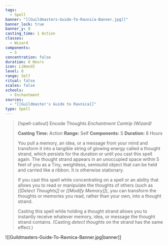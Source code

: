 ```yaml
---
tags:
  - Spell
banner: "[[Guildmasters-Guide-To-Ravnica-Banner.jpg]]"
banner_lock: true
banner_y: 0
casting_time: 1 Action
classes:
  - Wizard
components:
  - S
concentration: false
duration: 8 Hours
icon: LiWand2
level: 0
range: Self
ritual: false
scales: false
schools:
  - Enchantment
sources:
  - "[[Guildmaster's Guide to Ravnica]]"
type: Spell
---
```

>[!spell-callout] Encode Thoughts
>_Enchantment Cantrip (Wizard)_
>
>**Casting Time:** Action
>**Range:** Self
>**Components:** S
>**Duration:** 8 Hours
>
>You pull a memory, an idea, or a message from your mind and transform it into a tangible string of glowing energy called a thought strand, which persists for the duration or until you cast this spell again. The thought strand appears in an unoccupied space within 5 feet of you as a Tiny, weightless, semisolid object that can be held and carried like a ribbon. It is otherwise stationary.
>
>If you cast this spell while concentrating on a spell or an ability that allows you to read or manipulate the thoughts of others (such as *[[Detect Thoughts]]* or *[[Modify Memory]]*), you can transform the thoughts or memories you read, rather than your own, into a thought strand.
>
>Casting this spell while holding a thought strand allows you to instantly receive whatever memory, idea, or message the thought strand contains. (Casting *detect thoughts* on the strand has the same effect.)

![[Guildmasters-Guide-To-Ravnica-Banner.jpg|banner]]
